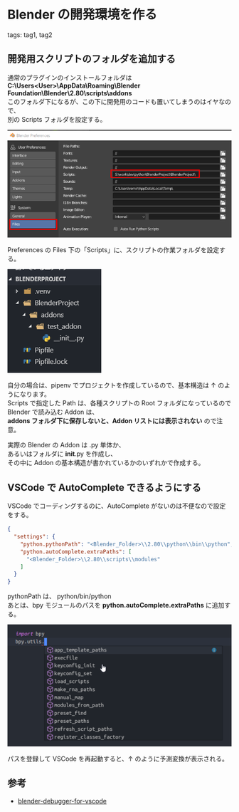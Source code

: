 # Blender の開発環境を作る

tags: tag1, tag2

## 開発用スクリプトのフォルダを追加する

通常のプラグインのインストールフォルダは  
**C:\Users\<User>\AppData\Roaming\Blender Foundation\Blender\2.80\scripts\addons**  
このフォルダ下になるが、この下に開発用のコードも置いてしまうのはイヤなので、  
別の Scripts フォルダを設定する。

![](../../../img/2018-12-17-22-37-37.png)

Preferences の Files 下の「Scripts」に、スクリプトの作業フォルダを設定する。

![](../../../img/2018-12-17-22-37-54.png)

自分の場合は、pipenv でプロジェクトを作成しているので、基本構造は ↑ のようになります。  
Scripts で指定した Path は、各種スクリプトの Root フォルダになっているので  
Blender で読み込む Addon は、  
**addons フォルダ下に保存しないと、Addon リストには表示されない** ので注意。

実際の Blender の Addon は .py 単体か、  
あるいはフォルダに **init**.py を作成し、  
その中に Addon の基本構造が書かれているかのいずれかで作成する。

## VSCode で AutoComplete できるようにする

VSCode でコーディングするのに、AutoComplete がないのは不便なので設定をする。

```json
{
  "settings": {
    "python.pythonPath": "<Blender_Folder>\\2.80\\python\\bin\\python",
    "python.autoComplete.extraPaths": [
      "<Blender_Folder>\\2.80\\scripts\\modules"
    ]
  }
}
```

pythonPath は、 python/bin/python  
あとは、bpy モジュールのパスを **python.autoComplete.extraPaths** に追加する。

![](../../../img/2018-12-17-22-38-32.png)

パスを登録して VSCode を再起動すると、↑ のように予測変換が表示される。

## 参考

- [blender-debugger-for-vscode](https://github.com/AlansCodeLog/blender-debugger-for-vscode)
